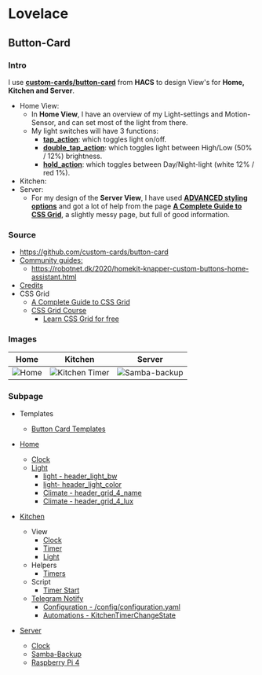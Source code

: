 # Lovelace

## Button-Card

### Intro

I use [**custom-cards/button-card**](https://github.com/custom-cards/button-card) from **HACS** to design View's for **Home, Kitchen and Server**.  

* Home View:
  * In **Home View**, I have an overview of my Light-settings and Motion-Sensor, and can set most of the light from there.
  * My light switches will have 3 functions:
    * [**tap_action**](https://github.com/custom-cards/button-card#main-options): which toggles light on/off.
    * [**double_tap_action**](https://github.com/custom-cards/button-card#main-options): which toggles light between High/Low (50% / 12%) brightness.
    * [**hold_action**](https://github.com/custom-cards/button-card#main-options): which toggles between Day/Night-light (white 12% / red 1%).
* Kitchen:
* Server:
  * For my design of the **Server View**, I have used [**ADVANCED styling options**](https://github.com/custom-cards/button-card#advanced-styling-options) and got a lot of help from the page [**A Complete Guide to CSS Grid**](https://css-tricks.com/snippets/css/complete-guide-grid/), a slightly messy page, but full of good information.

### Source

* https://github.com/custom-cards/button-card
* [Community guides:](https://github.com/custom-cards/button-card#community-guides)
  * https://robotnet.dk/2020/homekit-knapper-custom-buttons-home-assistant.html
* [Credits](https://github.com/custom-cards/button-card#credits)
* CSS Grid
  * [A Complete Guide to CSS Grid](https://css-tricks.com/snippets/css/complete-guide-grid/)
  * [CSS Grid Course](https://www.youtube.com/watch?v=t6CBKf8K_Ac)
    * [Learn CSS Grid for free](https://scrimba.com/learn/cssgrid)

### Images

|Home|Kitchen|Server|
|:---:|:---:|:---:|
|![Home](./button-card/images/Sk%C3%A6rmbillede%20fra%202023-01-06%2016-09-33.png)  |![Kitchen Timer](./button-card/images/Sk%C3%A6rmbillede%20fra%202022-12-29%2023-31-09.png)|![Samba-backup](./button-card/images/Sk%C3%A6rmbillede%20fra%202023-01-04%2002-54-03.png)|

### Subpage

* Templates
  * [Button Card Templates](./button-card/ButtonCardTemplates.md)
* [Home](./button-card/Home.md)
  * [Clock](./button-card/Home.md#clock)
  * [Light](./button-card/Home.md#light)
    * [light - header_light_bw](./button-card/Home.md#light---header_light_bw)
    * [light- header_light_color](./button-card/Home.md#light---header_light_color)
    * [Climate - header_grid_4_name](./button-card/Home.md#climate---header_grid_4_name)
    * [Climate - header_grid_4_lux](./button-card/Home.md#climate---header_grid_4_lux)

* [Kitchen](./button-card/KitchenTimerStart.md)
  * View
    * [Clock](./button-card/KitchenTimerview.md#clock)
    * [Timer](./button-card/KitchenTimerview.md#timer)
    * [Light](./button-card/KitchenTimerview.md#light)
  * Helpers
    * [Timers](./button-card/KitchensTimerYaml.md)
  * Script
    * [Timer Start](./button-card/KitchenTimerStart.md)
  * [Telegram Notify](./button-card/KitchenTelegramNotify.md)
    * [Configuration - /config/configuration.yaml](./button-card/KitchenTelegramNotify.md#configuration)
    * [Automations - KitchenTimerChangeState](./button-card/KitchenTelegramNotify.md#automations)
* [Server](./button-card/ServerSambaBackup.md#server)
  * [Clock](./button-card/ServerSambaBackup.md#clock)
  * [Samba-Backup](./button-card/ServerSambaBackup.md#samba-backup)
  * [Raspberry Pi 4](./button-card/ServerSambaBackup.md#raspberry-pi-4)
